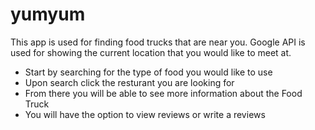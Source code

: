 # yumyum
This app is used for finding food trucks that are near you.
Google API is used for showing the current location that you would like to meet at.
- Start by searching for the type of food you would like to use
- Upon search click the resturant you are looking for
- From there you will be able to see more information about the Food Truck
- You will have the option to view reviews or write a reviews
